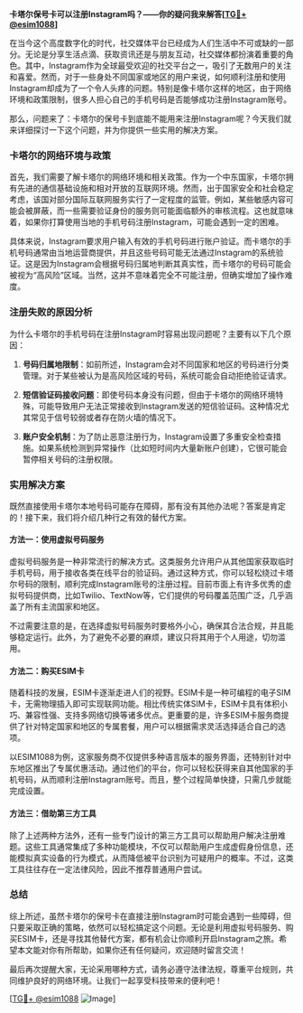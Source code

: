 **卡塔尔保号卡可以注册Instagram吗？——你的疑问我来解答[[TG💪+ @esim1088](https://t.me/s/esim1088)]**

在当今这个高度数字化的时代，社交媒体平台已经成为人们生活中不可或缺的一部分。无论是分享生活点滴、获取资讯还是与朋友互动，社交媒体都扮演着重要的角色。其中，Instagram作为全球最受欢迎的社交平台之一，吸引了无数用户的关注和喜爱。然而，对于一些身处不同国家或地区的用户来说，如何顺利注册和使用Instagram却成为了一个令人头疼的问题。特别是像卡塔尔这样的地区，由于网络环境和政策限制，很多人担心自己的手机号码是否能够成功注册Instagram账号。

那么，问题来了：卡塔尔的保号卡到底能不能用来注册Instagram呢？今天我们就来详细探讨一下这个问题，并为你提供一些实用的解决方案。

### 卡塔尔的网络环境与政策

首先，我们需要了解卡塔尔的网络环境和相关政策。作为一个中东国家，卡塔尔拥有先进的通信基础设施和相对开放的互联网环境。然而，出于国家安全和社会稳定考虑，该国对部分国际互联网服务实行了一定程度的监管。例如，某些敏感内容可能会被屏蔽，而一些需要验证身份的服务则可能面临额外的审核流程。这也就意味着，如果你打算使用当地的手机号码注册Instagram，可能会遇到一定的困难。

具体来说，Instagram要求用户输入有效的手机号码进行账户验证。而卡塔尔的手机号码通常由当地运营商提供，并且这些号码可能无法通过Instagram的系统验证。这是因为Instagram会根据号码归属地判断其真实性，而卡塔尔的号码可能会被视为“高风险”区域。当然，这并不意味着完全不可能注册，但确实增加了操作难度。

### 注册失败的原因分析

为什么卡塔尔的手机号码在注册Instagram时容易出现问题呢？主要有以下几个原因：

1. **号码归属地限制**：如前所述，Instagram会对不同国家和地区的号码进行分类管理。对于某些被认为是高风险区域的号码，系统可能会自动拒绝验证请求。
   
2. **短信验证码接收问题**：即使号码本身没有问题，但由于卡塔尔的网络环境特殊，可能导致用户无法正常接收到Instagram发送的短信验证码。这种情况尤其常见于信号较弱或者存在防火墙的情况下。

3. **账户安全机制**：为了防止恶意注册行为，Instagram设置了多重安全检查措施。如果系统检测到异常操作（比如短时间内大量新账户创建），它很可能会暂停相关号码的注册权限。

### 实用解决方案

既然直接使用卡塔尔本地号码可能存在障碍，那有没有其他办法呢？答案是肯定的！接下来，我们将介绍几种行之有效的替代方案。

#### 方法一：使用虚拟号码服务

虚拟号码服务是一种非常流行的解决方式。这类服务允许用户从其他国家获取临时手机号码，用于接收各类在线平台的验证码。通过这种方式，你可以轻松绕过卡塔尔号码的限制，顺利完成Instagram账号的注册过程。目前市面上有许多优秀的虚拟号码提供商，比如Twilio、TextNow等，它们提供的号码覆盖范围广泛，几乎涵盖了所有主流国家和地区。

不过需要注意的是，在选择虚拟号码服务时要格外小心，确保其合法合规，并且能够稳定运行。此外，为了避免不必要的麻烦，建议只将其用于个人用途，切勿滥用。

#### 方法二：购买ESIM卡

随着科技的发展，ESIM卡逐渐走进人们的视野。ESIM卡是一种可编程的电子SIM卡，无需物理插入即可实现联网功能。相比传统实体SIM卡，ESIM卡具有体积小巧、兼容性强、支持多网络切换等诸多优点。更重要的是，许多ESIM卡服务商提供了针对特定国家和地区的专属套餐，用户可以根据需求灵活选择适合自己的选项。

以ESIM1088为例，这家服务商不仅提供多种语言版本的服务界面，还特别针对中东地区推出了专属优惠活动。通过他们的平台，你可以轻松获得来自其他国家的手机号码，从而顺利注册Instagram账号。而且，整个过程简单快捷，只需几步就能完成设置。

#### 方法三：借助第三方工具

除了上述两种方法外，还有一些专门设计的第三方工具可以帮助用户解决注册难题。这些工具通常集成了多种功能模块，不仅可以帮助用户生成虚假身份信息，还能模拟真实设备的行为模式，从而降低被平台识别为可疑用户的概率。不过，这类工具往往存在一定法律风险，因此不推荐普通用户尝试。

### 总结

综上所述，虽然卡塔尔的保号卡在直接注册Instagram时可能会遇到一些障碍，但只要采取正确的策略，依然可以轻松搞定这个问题。无论是利用虚拟号码服务、购买ESIM卡，还是寻找其他替代方案，都有机会让你顺利开启Instagram之旅。希望本文能对你有所帮助，如果你还有任何疑问，欢迎随时留言交流！

最后再次提醒大家，无论采用哪种方式，请务必遵守法律法规，尊重平台规则，共同维护良好的网络环境。让我们一起享受科技带来的便利吧！

[[TG💪+ @esim1088](https://t.me/s/esim1088) ![Image](https://i.postimg.cc/4NQfJmqS/Snipaste-2025-05-13-00-14-12.png)]